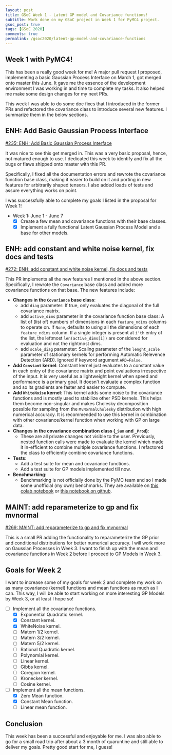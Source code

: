```yaml
---
layout: post
title: GSoC Week 1 - Latent GP model and Covariance functions!
subtitle: Work done on my GSoC project in Week 1 for PyMC4 project.
gsoc_post: true
tags: [GSoC 2020]
comments: true
permalink: /gsoc2020/latent-gp-model-and-covariance-functions
---
```


## Week 1 with PyMC4!

This has been a really good week for me! A major pull request I proposed, implementing a basic Gaussian Process Interface on March 1, got merged onto master this June. It gave me the essence of the development environment I was working in and time to complete my tasks. It also helped me make some design changes for my next PRs.

This week I was able to do some doc fixes that I introduced in the former PRs and refactored the covariance class to introduce several new features. I summarize them in the below sections.

## ENH: Add Basic Gaussian Process Interface

[#235: ENH: Add Basic Gaussian Process Interface](https://github.com/pymc-devs/pymc4/pull/235)

It was nice to see this get merged in. This was a very basic proposal, hence, not matured enough to use. I dedicated this week to identify and fix all the bugs or flaws shipped onto master with this PR.

Specifically, I fixed all the documentation errors and rewrote the covariance function base class, making it easier to build on it and porting in new features for arbitrarily shaped tensors. I also added loads of tests and assure everything works on point.

I was successfully able to complete my goals I listed in the proposal for Week 1!

- Week 1: June 1 - June 7
  - [x] Create a few mean and covariance functions with their base classes.
  - [x] Implement a fully functional Latent Gaussian Process Model and a base for other models.

## ENH: add constant and white noise kernel, fix docs and tests

[#272: ENH: add constant and white noise kernel, fix docs and tests](https://github.com/pymc-devs/pymc4/pull/272)

This PR implements all the new features I mentioned in the above section. Specifically, I rewrote the `Covariance` base class and added more covariance functions on that base. The new features include:

- **Changes in the `Covariance` base class**:
  - add `diag` parameter: If true, only evaluates the diagonal of the full covariance matrix.
  - add `active_dims` parameter in the covariance function base class: A list of (list of) numbers of dimensions in each `feature_ndims` columns to operate on. If `None`, defaults to using all the dimensions of each `feature_ndims` column. If a single integer is present at `i'th` entry of the list, the leftmost `len(active_dims[i])` are considered for evaluation and not the rightmost dims.
  - add `scale_diag` parameter: Scaling parameter of the `lenght_scale` parameter of stationary kernels for performing Automatic Relevence Detection (ARD). Ignored if keyword argument `ARD=False`.
- **Add `Constant` kernel**: Constant kernel just evaluates to a constant value in each entry of the covariance matrix and point evaluations irrespective of the input. It is very useful as a lightweight kernel when speed and performance is a primary goal. It doesn't evaluate a complex function and so its gradients are faster and easier to compute.
- **Add `WhiteNoise` kernel**: This kernel adds some noise to the covariance functions and is mostly used to stabilize other PSD kernels. This helps them become non-singular and makes Cholesky decomposition possible for sampling from the `MvNormalCholesky` distribution with high numerical accuracy. It is recommended to use this kernel in combination with other covariance/kernel function when working with GP on large data.
- **Changes in the covariance combination class (`_Sum` and `_Prod`)**:
  - These are all private changes not visible to the user. Previously, nested function calls were made to evaluate the kernel which made it in-efficient to combine multiple covariance functions. I refactored the class to efficiently combine covariance functions.
- **Tests**:
  - Add a test suite for mean and covariance functions.
  - Add a test suite for GP models implemented till now.
- **Benchmarking**:
  - Benchmarking is not officially done by the PyMC team and so I made some unofficial (my own) benchmarks. They are available on [this colab notebook](https://colab.research.google.com/drive/1JQ17NyiFCopbiMjfMmoFVXDtoQr4S-qG?usp=sharing) or [this notebook on github](https://github.com/tirthasheshpatel/OOP-in-Python/blob/master/Performance_Review_PyMC3%2C_PyMC4.ipynb).

## MAINT: add reparameterize to gp and fix mvnormal

[#269: MAINT: add reparameterize to gp and fix mvnormal](https://github.com/pymc-devs/pymc4/pull/269)

This is a small PR adding the functionality to reparameterize the GP prior and conditional distributions for better numerical accuracy. I will work more on Gaussian Processes in Week 3. I want to finish up with the mean and covariance functions in Week 2 before I proceed to GP Models in Week 3.

## Goals for Week 2

I want to increase some of my goals for week 2 and complete my work on as many covariance (kernel) functions and mean functions as much as I can. This way, I will be able to start working on more interesting GP Models by Week 3, or at least I hope so!

- [ ] Implement all the covariance functions.
  - [x] Exponential Quadratic kernel.
  - [x] Constant kernel.
  - [x] WhiteNoise kernel.
  - [ ] Matern 1/2 kernel.
  - [ ] Matern 3/2 kernel.
  - [ ] Matern 5/2 kernel.
  - [ ] Rational Quadratic kernel.
  - [ ] Polynomial kernel.
  - [ ] Linear kernel.
  - [ ] Gibbs kernel.
  - [ ] Coregion kernel.
  - [ ] Kronecker kernel.
  - [ ] Cosine kernel.
- [ ] Implement all the mean functions.
  - [x] Zero Mean function.
  - [x] Constant Mean function.
  - [ ] Linear mean function.

## Conclusion

This week has been a successful and enjoyable for me. I was also able to go for a small road trip after about a 3 month of quaruntine and still able to deliver my goals. Pretty good start for me, I guess!
